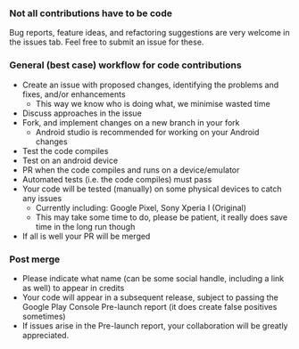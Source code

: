 ### Not all contributions have to be code

Bug reports, feature ideas, and refactoring suggestions are very welcome in the issues tab. Feel free to submit an issue for these.

### General (best case) workflow for code contributions

- Create an issue with proposed changes, identifying the problems and fixes, and/or enhancements
  - This way we know who is doing what, we minimise wasted time
- Discuss approaches in the issue
- Fork, and implement changes on a new branch in your fork
  - Android studio is recommended for working on your Android changes
- Test the code compiles
- Test on an android device
- PR when the code compiles and runs on a device/emulator
- Automated tests (i.e. the code compiles) must pass
- Your code will be tested (manually) on some physical devices to catch any issues
    - Currently including: Google Pixel, Sony Xperia I (Original)
    - This may take some time to do, please be patient, it really does save time in the long run though
- If all is well your PR will be merged

### Post merge

- Please indicate what name (can be some social handle, including a link as well) to appear in credits
- Your code will appear in a subsequent release, subject to passing the Google Play Console Pre-launch report (it does create false positives sometimes)
- If issues arise in the Pre-launch report, your collaboration will be greatly appreciated.
